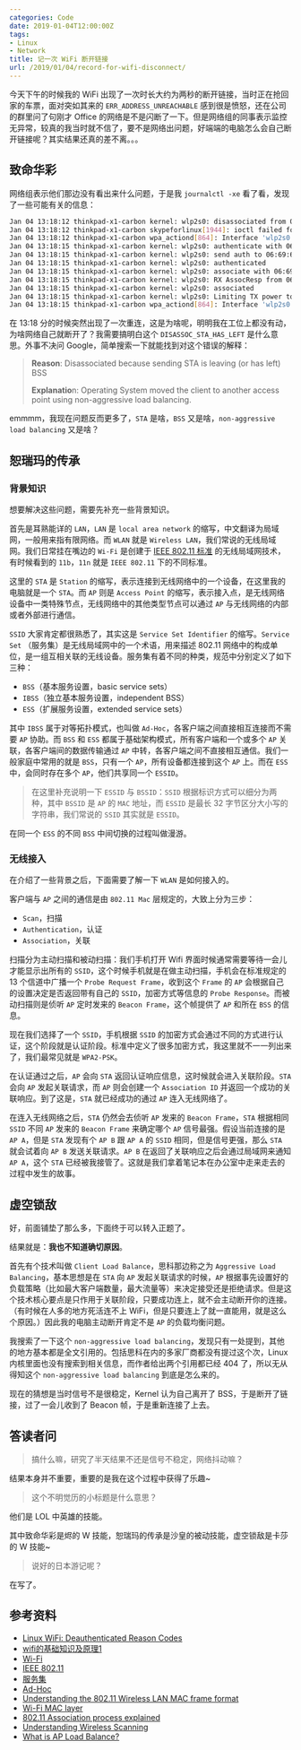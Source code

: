 ```yaml
---
categories: Code
date: 2019-01-04T12:00:00Z
tags:
- Linux
- Network
title: 记一次 WiFi 断开链接
url: /2019/01/04/record-for-wifi-disconnect/
---
```


今天下午的时候我的 WiFi 出现了一次时长大约为两秒的断开链接，当时正在抢回家的车票，面对突如其来的 `ERR_ADDRESS_UNREACHABLE` 感到很是愤怒，还在公司的群里问了句刚才 Office 的网络是不是闪断了一下。但是网络组的同事表示监控无异常，较真的我当时就不信了，要不是网络出问题，好端端的电脑怎么会自己断开链接呢？其实结果还真的差不离。。。

<!--more-->

## 致命华彩

网络组表示他们那边没有看出来什么问题，于是我 `journalctl -xe` 看了看，发现了一些可能有关的信息：

```bash
Jan 04 13:18:12 thinkpad-x1-carbon kernel: wlp2s0: disassociated from 06:69:6c:a9:45:6d (Reason: 8=DISASSOC_STA_HAS_LEFT)
Jan 04 13:18:12 thinkpad-x1-carbon skypeforlinux[1944]: ioctl failed for wlan0, errno = 19 (No such device)
Jan 04 13:18:12 thinkpad-x1-carbon wpa_actiond[864]: Interface 'wlp2s0' lost connection to network 'yunify-ldap'
Jan 04 13:18:15 thinkpad-x1-carbon kernel: wlp2s0: authenticate with 06:69:6c:a9:45:6d
Jan 04 13:18:15 thinkpad-x1-carbon kernel: wlp2s0: send auth to 06:69:6c:a9:45:6d (try 1/3)
Jan 04 13:18:15 thinkpad-x1-carbon kernel: wlp2s0: authenticated
Jan 04 13:18:15 thinkpad-x1-carbon kernel: wlp2s0: associate with 06:69:6c:a9:45:6d (try 1/3)
Jan 04 13:18:15 thinkpad-x1-carbon kernel: wlp2s0: RX AssocResp from 06:69:6c:a9:45:6d (capab=0x1 status=0 aid=1)
Jan 04 13:18:15 thinkpad-x1-carbon kernel: wlp2s0: associated
Jan 04 13:18:15 thinkpad-x1-carbon kernel: wlp2s0: Limiting TX power to 27 (30 - 3) dBm as advertised by 06:69:6c:a9:45:6d
Jan 04 13:18:15 thinkpad-x1-carbon wpa_actiond[864]: Interface 'wlp2s0' reestablished connection to network 'yunify-ldap'
```

在 13:18 分的时候突然出现了一次重连，这是为啥呢，明明我在工位上都没有动，为啥网络自己就断开了？我需要搞明白这个 `DISASSOC_STA_HAS_LEFT` 是什么意思。外事不决问 Google，简单搜索一下就能找到对这个错误的解释：

> **Reason**: Disassociated because sending STA is leaving (or has left) BSS
>
> **Explanatio**n: Operating System moved the client to another access point using non-aggressive load balancing.

emmmm，我现在问题反而更多了，`STA` 是啥，`BSS` 又是啥，`non-aggressive load balancing` 又是啥？

## 恕瑞玛的传承

### 背景知识

想要解决这些问题，需要先补充一些背景知识。

首先是耳熟能详的 `LAN`，`LAN` 是 `local area network` 的缩写，中文翻译为局域网，一般用来指有限网络。而 `WLAN` 就是 `Wireless LAN`，我们常说的无线局域网。我们日常挂在嘴边的 `Wi-Fi` 是创建于 [IEEE 802.11 标准](https://zh.wikipedia.org/wiki/IEEE_802.11) 的无线局域网技术，有时候看到的 `11b`，`11n` 就是 `IEEE 802.11` 下的不同标准。

这里的 `STA` 是 `Station` 的缩写，表示连接到无线网络中的一个设备，在这里我的电脑就是一个 `STA`。而 `AP` 则是 `Access Point` 的缩写，表示接入点，是无线网络设备中一类特殊节点，无线网络中的其他类型节点可以通过 `AP` 与无线网络的内部或者外部进行通信。

`SSID` 大家肯定都很熟悉了，其实这是 `Service Set Identifier` 的缩写。`Service Set` （服务集）是无线局域网中的一个术语，用来描述 802.11 网络中的构成单位，是一组互相关联的无线设备。服务集有着不同的种类，规范中分别定义了如下三种：

- `BSS`（基本服务设置，basic service sets）
- `IBSS`（独立基本服务设置，independent BSS）
- `ESS`（扩展服务设置，extended service sets）

其中 `IBSS` 属于对等拓扑模式，也叫做 `Ad-Hoc`，各客户端之间直接相互连接而不需要 `AP` 协助。而 `BSS` 和 `ESS` 都属于基础架构模式，所有客户端和一个或多个 `AP` 关联，各客户端间的数据传输通过 `AP` 中转，各客户端之间不直接相互通信。我们一般家庭中常用的就是 `BSS`，只有一个 `AP`，所有设备都连接到这个 `AP` 上。而在 `ESS` 中，会同时存在多个 `AP`，他们共享同一个 `ESSID`。

> 在这里补充说明一下 `ESSID` 与 `BSSID`：`SSID` 根据标识方式可以细分为两种，其中 `BSSID` 是 `AP` 的 `MAC` 地址，而 `ESSID` 是最长 32 字节区分大小写的字符串，我们常说的 `SSID` 其实就是 `ESSID`。

在同一个 `ESS` 的不同 `BSS` 中间切换的过程叫做漫游。

### 无线接入

在介绍了一些背景之后，下面需要了解一下 `WLAN` 是如何接入的。

客户端与 `AP` 之间的通信是由 `802.11 Mac` 层规定的，大致上分为三步：

- `Scan`，扫描
- `Authentication`，认证
- `Association`，关联

扫描分为主动扫描和被动扫描：我们手机打开 Wifi 界面时候通常需要等待一会儿才能显示出所有的 `SSID`，这个时候手机就是在做主动扫描，手机会在标准规定的 13 个信道中广播一个 `Probe Request Frame`，收到这个 `Frame` 的 `AP` 会根据自己的设置决定是否返回带有自己的 `SSID`，加密方式等信息的 `Probe Response`。而被动扫描则是侦听 `AP` 定时发来的 `Beacon Frame`，这个帧提供了 `AP` 和所在 `BSS` 的信息。

现在我们选择了一个 `SSID`，手机根据 `SSID` 的加密方式会通过不同的方式进行认证，这个阶段就是认证阶段。标准中定义了很多加密方式，我这里就不一一列出来了，我们最常见就是 `WPA2-PSK`。

在认证通过之后，`AP` 会向 `STA` 返回认证响应信息，这时候就会进入关联阶段。`STA` 会向 `AP` 发起关联请求，而 `AP` 则会创建一个 `Association ID` 并返回一个成功的关联响应。到了这是，`STA` 就已经成功的通过 `AP` 连入无线网络了。

在连入无线网络之后，`STA` 仍然会去侦听 `AP` 发来的 `Beacon Frame`，`STA` 根据相同 `SSID` 不同 `AP` 发来的 `Beacon Frame` 来确定哪个 `AP` 信号最强。假设当前连接的是 `AP A`，但是 `STA` 发现有个 `AP B` 跟 `AP A` 的 `SSID` 相同，但是信号更强，那么 `STA` 就会试着向 `AP B` 发送关联请求。`AP B` 在返回了关联响应之后会通过局域网来通知 `AP A`，这个 `STA` 已经被我接管了。这就是我们拿着笔记本在办公室中走来走去的过程中发生的故事。


## 虚空锁敌

好，前面铺垫了那么多，下面终于可以转入正题了。

结果就是：**我也不知道确切原因**。

首先有个技术叫做 `Client Load Balance`，思科那边称之为 `Aggressive Load Balancing`，基本思想是在 `STA` 向 `AP` 发起关联请求的时候，`AP` 根据事先设置好的负载策略（比如最大客户端数量，最大流量等）来决定接受还是拒绝请求。但是这个技术核心要点是只作用于关联阶段，只要成功连上，就不会主动断开你的连接。（有时候在人多的地方死活连不上 WiFi，但是只要连上了就一直能用，就是这么个原因。）因此我的电脑主动断开肯定不是 `AP` 的负载均衡问题。

我搜索了一下这个 `non-aggressive load balancing`，发现只有一处提到，其他的地方基本都是全文引用的。包括思科在内的多家厂商都没有提过这个次，Linux 内核里面也没有搜索到相关信息，而作者给出两个引用都已经 404 了，所以无从得知这个 `non-aggressive load balancing` 到底是怎么来的。

现在的猜想是当时信号不是很稳定，Kernel 认为自己离开了 BSS，于是断开了链接，过了一会儿收到了 Beacon 帧，于是重新连接了上去。

## 答读者问

> 搞什么嘛，研究了半天结果不还是信号不稳定，网络抖动嘛？

结果本身并不重要，重要的是我在这个过程中获得了乐趣~

> 这个不明觉历的小标题是什么意思？

他们是 LOL 中英雄的技能。

其中致命华彩是烬的 W 技能，恕瑞玛的传承是沙皇的被动技能，虚空锁敌是卡莎的 W 技能~

> 说好的日本游记呢？

在写了。

## 参考资料

- [Linux WiFi: Deauthenticated Reason Codes](https://www.aboutcher.co.uk/2012/07/linux-wifi-deauthenticated-reason-codes/)
- [wifi的基础知识及原理1](https://www.cnblogs.com/pyj63/p/8046181.html)
- [Wi-Fi](https://zh.wikipedia.org/wiki/Wi-Fi)
- [IEEE 802.11](https://zh.wikipedia.org/wiki/IEEE_802.11)
- [服务集](https://zh.wikipedia.org/wiki/%E6%9C%8D%E5%8A%A1%E9%9B%86_(%E6%97%A0%E7%BA%BF%E5%B1%80%E5%9F%9F%E7%BD%91))
- [Ad-Hoc](https://zh.wikipedia.org/wiki/%E7%84%A1%E7%B7%9A%E9%9A%A8%E6%84%8F%E7%B6%B2%E8%B7%AF)
- [Understanding the 802.11 Wireless LAN MAC frame format](https://witestlab.poly.edu/blog/802-11-wireless-lan-2/)
- [Wi-Fi MAC layer](https://devopedia.org/wi-fi-mac-layer)
- [802.11 Association process explained](https://documentation.meraki.com/MR/WiFi_Basics_and_Best_Practices/802.11_Association_process_explained)
- [Understanding Wireless Scanning](https://www.juniper.net/documentation/en_US/junos-space-apps/network-director3.1/topics/concept/wireless-scanning.html)
- [What is AP Load Balance?](https://www.draytek.com/en/faq/faq-wlan/wlan.vigorap/what-is-ap-load-balance/)

